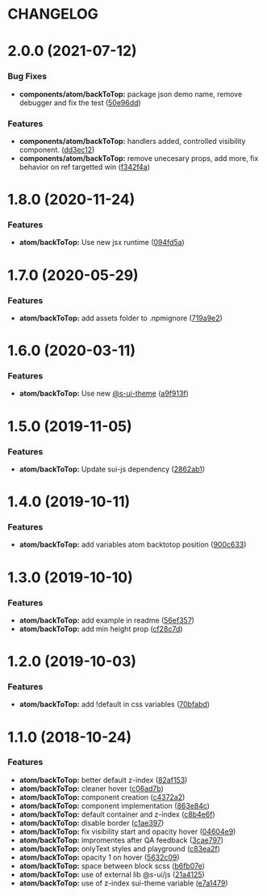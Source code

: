 # CHANGELOG

# 2.0.0 (2021-07-12)


### Bug Fixes

* **components/atom/backToTop:** package json demo name, remove debugger and fix the test ([50e96dd](https://github.com/SUI-Components/sui-components/commit/50e96dd996ccf08409a91e2ced541557d63d5a6f))


### Features

* **components/atom/backToTop:** handlers added, controlled visibility component. ([dd3ec12](https://github.com/SUI-Components/sui-components/commit/dd3ec1242f3a13965e59aaab1ec6bbe910a87bee))
* **components/atom/backToTop:** remove unecesary props, add more, fix behavior on ref targetted win ([f342f4a](https://github.com/SUI-Components/sui-components/commit/f342f4a6429b66796032ad547cef5470a21c0614))



# 1.8.0 (2020-11-24)


### Features

* **atom/backToTop:** Use new jsx runtime ([094fd5a](https://github.com/SUI-Components/sui-components/commit/094fd5a4d158e9d9fb372e6fa2afe1012efc7193))



# 1.7.0 (2020-05-29)


### Features

* **atom/backToTop:** add assets folder to .npmignore ([719a9e2](https://github.com/SUI-Components/sui-components/commit/719a9e233436b439b259489fc59bfd0fbc4378d4))



# 1.6.0 (2020-03-11)


### Features

* **atom/backToTop:** Use new [@s-ui-theme](https://github.com/s-ui-theme) ([a9f913f](https://github.com/SUI-Components/sui-components/commit/a9f913fc2c7d11a22650c51d234bb7648cb87d3e))



# 1.5.0 (2019-11-05)


### Features

* **atom/backToTop:** Update sui-js dependency ([2862ab1](https://github.com/SUI-Components/sui-components/commit/2862ab1460bdfcf64a18098bcaaeee18087a3eda))



# 1.4.0 (2019-10-11)


### Features

* **atom/backToTop:** add variables atom backtotop position ([900c633](https://github.com/SUI-Components/sui-components/commit/900c633956644f52dedf7219cc0644e84b9fc80d))



# 1.3.0 (2019-10-10)


### Features

* **atom/backToTop:** add example in readme ([56ef357](https://github.com/SUI-Components/sui-components/commit/56ef35713fce8e2e6972fb5b72450f74dc359b54))
* **atom/backToTop:** add min height prop ([cf28c7d](https://github.com/SUI-Components/sui-components/commit/cf28c7d8aa469c5ce187ea827b3afe244e5970c3))



# 1.2.0 (2019-10-03)


### Features

* **atom/backToTop:** add !default in css variables ([70bfabd](https://github.com/SUI-Components/sui-components/commit/70bfabd0ee4df4b4e291f8937cf967fe50eda14e))



# 1.1.0 (2018-10-24)


### Features

* **atom/backToTop:** better default z-index ([82af153](https://github.com/SUI-Components/sui-components/commit/82af1534e3c8dd22337e5ab369fcb415f7ddd38f))
* **atom/backToTop:** cleaner hover ([c06ad7b](https://github.com/SUI-Components/sui-components/commit/c06ad7b1ebe1a69f2cbc72698385c47825ed4f11))
* **atom/backToTop:** component creation ([c4372a2](https://github.com/SUI-Components/sui-components/commit/c4372a225738909af24b9945663bdc1232bf79c3))
* **atom/backToTop:** component implementation ([863e84c](https://github.com/SUI-Components/sui-components/commit/863e84c63c6e24faa548c38399b39d8c119a965d))
* **atom/backToTop:** default container and z-index ([c8b4e6f](https://github.com/SUI-Components/sui-components/commit/c8b4e6f7de0e9c9895f66d42d19a770d1618accd))
* **atom/backToTop:** disable border ([c1ae397](https://github.com/SUI-Components/sui-components/commit/c1ae3976e239097774ec504bd2148885b7bfa83b))
* **atom/backToTop:** fix visibility start and opacity hover ([04604e9](https://github.com/SUI-Components/sui-components/commit/04604e98343e5088dec582d9a62b3f3e20e44358))
* **atom/backToTop:** impromentes after QA feedback ([3cae797](https://github.com/SUI-Components/sui-components/commit/3cae79774ee407f8a7c96b65d9e1b7c4790d0371))
* **atom/backToTop:** onlyText styles and playground ([c83ea2f](https://github.com/SUI-Components/sui-components/commit/c83ea2f8123bdcd3eb3809816f5961d966427f82))
* **atom/backToTop:** opacity 1 on hover ([5632c09](https://github.com/SUI-Components/sui-components/commit/5632c0976448b7f67d355c8144daf67ec36fdbca))
* **atom/backToTop:** space between block scss ([b6fb07e](https://github.com/SUI-Components/sui-components/commit/b6fb07e5168cd873261f4e595f6f776dad74b0f7))
* **atom/backToTop:** use of external lib @s-ui/js ([21a4125](https://github.com/SUI-Components/sui-components/commit/21a4125bdd3a965804b72a0b97c411696be92c64))
* **atom/backToTop:** use of z-index sui-theme variable ([e7a1479](https://github.com/SUI-Components/sui-components/commit/e7a14799b741d9e4e46d85052521676fe6d71397))



